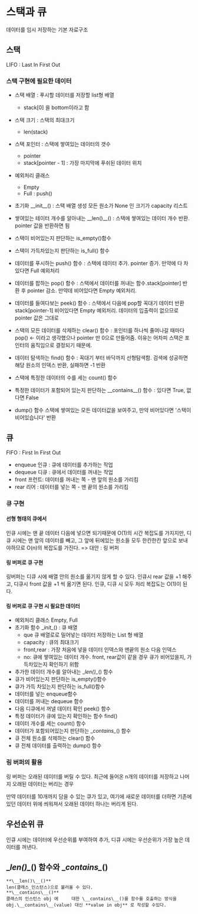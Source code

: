 # 스택과 큐

데이터를 임시 저장하는 기본 자료구조

## 스택

LIFO : Last In First Out

### 스택 구현에 필요한 데이터


- 스택 배열 : 푸시할 데이터를 저장할 list형 배열
    - stack[0] 을 bottom이라고 함

- 스택 크기 : 스택의 최대크기
    - len(stack)
- 스택 포인터 : 스택에 쌓여있는 데이터의 갯수 
    - pointer
    - stack[pointer - 1] : 가장 마지막에 푸쉬된 데이터 위치

- 예외처리 클래스
    - Empty 
    - Full : push()
- 초기화 \_\_init\_\_() : 스택 배열 생성 모든 원소가 None 인 크기가 capacity 리스트
- 쌓여있는 테이터 개수를 알아내는 \_\_len()\__() : 스택에 쌓여있는 데이터 개수 반환. pointer 값을 반환하면 됨

- 스택이 비어있는지 판단하는 is_empty()함수
- 스택이 가득차있는지 판단하는 is_full() 함수
- 데이터를 푸시하는 push() 함수 : 스택에 데이터 추가. pointer 증가. 만약에 다 차있다면 Full 예외처리

- 데이터를 팝하는 pop() 함수 : 스택에서 데이터를 꺼내는 함수.stack[pointer] 반환 후 pointer 감소. 만약데 비어있다면 Empty 예외처리. 
- 데이터를 들여다보는 peek() 함수 : 스택에서 다음에 pop할 꼭대기 데이터 반환 stack[pointer-1] 비어있다면 Empty 예외처리. 데이터의 입출력이 없으므로 pointer 값은 그대로
- 스택의 모든 데이터를 삭제하는 clear() 함수 : 포인터를 하나씩 줄여나갈 때마다 pop() <- 이라고 생각했으나 pointer 만 0으로 만들어줌. 이유는 어차피 스택은 포인터의 움직임으로 결정되기 때문에.
- 데이터 탐색하는 find() 함수 : 꼭대기 부터 바닥까지 선형탐색함. 검색에 성공하면 해당 원소의 인덱스 반환, 실패하면 -1 반환
- 스택에 특정한 데이터의 수를 세는 count() 함수 
- 특정한 데이터가 포함되어 있는지 판단하는 \_\_contains\__() 함수 : 있다면 True, 없다면 False
- dump() 함수 스택에 쌓여있는 모든 데이터값을 보여주고, 만약 비어있다면 '스택이 비어있습니다' 반환


## 큐

FIFO : First In First Out

- enqueue 인큐 : 큐에 데이터를 추가하는 작업
- dequeue 디큐 : 큐에서 데이터를 꺼내는 작업
- front 프런트: 데이터를 꺼내는 쪽 - 맨 앞의 원소를 가리킴
- rear 리어 : 데이터를 넣는 쪽 - 맨 끝의 원소를 가리킴

### 큐 구현
#### 선형 형태의 큐에서 
인큐 시에는 맨 끝 데이터 다음에 넣으면 되기때문에 O(1)의 시간 복잡도를 가지지만,
디큐 시에는 맨 앞의 데이터를 빼고, 그 앞에 뒤에있는 원소들 모두 한칸한칸 앞으로 보내야하므로 O(n)의 복잡도를 가진다.
=> 대안 : 링 버퍼

#### 링 버퍼로 큐 구현
링버퍼는 디큐 시에 배열 안의 원소를 옮기지 않게 할 수 있다.
인큐시 rear 값을 +1 해주고, 디큐시 front 값을 +1 씩 옮기면 된다.
인큐, 디큐 시 모두 처리 복잡도는 O(1)이 된다.

#### 링 버퍼로 큐 구현 시 필요한 데이터
- 예외처리 클래스 Empty, Full
- 초기화 함수 \__init\__() : 큐 배열 
    - que 큐 배열로로 밀어넣는 데이터 저장하는 List 형 배열
    - capacity : 큐의 최대크기
    - front,rear : 가장 처음에 넣을 데이터 인덱스와 맨끝의 원소 다음 인덱스
    - no: 큐에 쌓여있는 데이터 개수. front, rear값이 같을 경우 큐가 비어있을지, 가득차있는지 확인하기 위함
- 추가한 데이터 개수를 알아내는 \__len()\__() 함수
- 큐가 비어있는지 판단하는 is_empty()함수
- 큐가 가득 차있는지 판단하는 is_full()함수
- 데이터를 넣는 enqueue함수
- 데이터를 꺼내는 dequeue 함수
- 다음 디큐에서 꺼낼 데이터 확인 peek() 함수
- 특정 데이터가 큐에 있는지 확인하는 함수 find()
- 데이터 개수를 세는 count() 함수
- 데이터가 포함되어있는지 판단하는 \__contains\__() 함수
- 큐 전체 원소를 삭제하는 clear() 함수
- 큐 전체 데이터를 출력하는 dump() 함수

### 링 버퍼의 활용

링 버퍼는 오래된 데이터를 버릴 수 있다.
최근에 들어온 n개의 데이터를 저장하고 나머지 오래된 데이터는 버리는 경우

만약 데이터를 10개까지 담을 수 있는 큐가 있고, 
여기에 새로운 데이터를 더하면 기존에 있던 데이터 위에 씌워져서 오래된 데이터 하나는 버리게 된다.

## 우선순위 큐

인큐 시에는 데이터에 우선순위를 부여하여 추가, 디큐 시에는 우선순위가 가장 높은 데이터를 꺼낸다. 




## \__len()\__() 함수와  \__contains\__()
    **\__len()\__()**
    len(클래스_인스턴스)으로 불러올 수 있다.
    **\__contains\__()**
    클래스의 인스턴스 obj 에     대한 \__contains\__()를 함수를 호출하는 방식을
    obj.\__contains\__(value) 대신 **value in obj** 로 작성할 수있다.
    